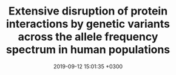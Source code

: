 ---
title: Extensive disruption of protein interactions by genetic variants across the allele frequency spectrum in human populations
description: Fragoza R*, <strong><u>Das J*</u></strong>, Wierbowski S, Liang J, Tran T, Liang S, Beltran J, Rivera-Erick C, Ye K, Wang T, Yao L, Mort M, Stenson P, Cooper D, Wei X, Keinan A, Schimenti J, Clark A, Yu H 
date: 2019-09-12 15:01:35 +0300
image: '/images/Extensive-disruption.webp'
tags: [Protein_Networks]
href : 'https://www.nature.com/articles/s41467-019-11959-3'
published: Nature Communications 2019
year : 2019
featured: true
---